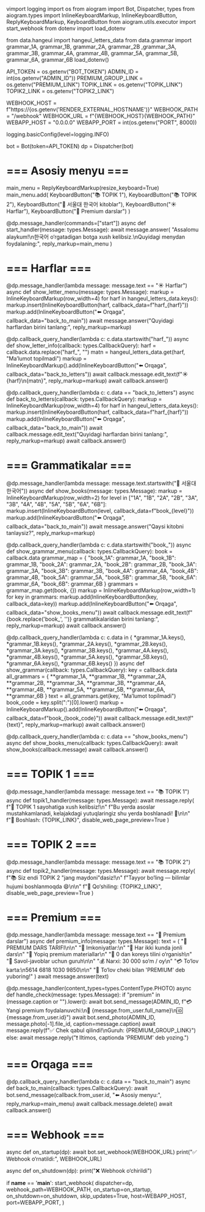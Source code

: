 vimport logging
import os
from aiogram import Bot, Dispatcher, types
from aiogram.types import InlineKeyboardMarkup, InlineKeyboardButton, ReplyKeyboardMarkup, KeyboardButton
from aiogram.utils.executor import start_webhook
from dotenv import load_dotenv

from data.hangeul import hangeul_letters_data
from data.grammar import grammar_1A, grammar_1B, grammar_2A, grammar_2B ,grammar_3A, grammar_3B, grammar_4A, grammar_4B, grammar_5A, grammar_5B, grammar_6A, grammar_6B
load_dotenv()

API_TOKEN = os.getenv("BOT_TOKEN")
ADMIN_ID = int(os.getenv("ADMIN_ID"))
PREMIUM_GROUP_LINK = os.getenv("PREMIUM_LINK")
TOPIK_LINK = os.getenv("TOPIK_LINK")
TOPIK2_LINK = os.getenv("TOPIK2_LINK")

WEBHOOK_HOST = f"https://{os.getenv('RENDER_EXTERNAL_HOSTNAME')}"
WEBHOOK_PATH = "/webhook"
WEBHOOK_URL = f"{WEBHOOK_HOST}{WEBHOOK_PATH}"
WEBAPP_HOST = "0.0.0.0"
WEBAPP_PORT = int(os.getenv("PORT", 8000))

logging.basicConfig(level=logging.INFO)

bot = Bot(token=API_TOKEN)
dp = Dispatcher(bot)

# === Asosiy menyu ===
main_menu = ReplyKeyboardMarkup(resize_keyboard=True)
main_menu.add(
    KeyboardButton("📚 TOPIK 1"),
    KeyboardButton("📚 TOPIK 2"),
    KeyboardButton("📖 서울대 한국어 kitoblar"),
    KeyboardButton("☀️ Harflar"),
    KeyboardButton("💎 Premium darslar")
)

@dp.message_handler(commands=["start"])
async def start_handler(message: types.Message):
    await message.answer(
        "Assalomu alaykum!\n한국어 o‘rgatadigan botga xush kelibsiz.\nQuyidagi menydan foydalaning:",
        reply_markup=main_menu
    )

# === Harflar ===
@dp.message_handler(lambda message: message.text == "☀️ Harflar")
async def show_letter_menu(message: types.Message):
    markup = InlineKeyboardMarkup(row_width=4)
    for harf in hangeul_letters_data.keys():
        markup.insert(InlineKeyboardButton(harf, callback_data=f"harf_{harf}"))
    markup.add(InlineKeyboardButton("⬅️ Orqaga", callback_data="back_to_main"))
    await message.answer("Quyidagi harflardan birini tanlang:", reply_markup=markup)

@dp.callback_query_handler(lambda c: c.data.startswith("harf_"))
async def show_letter_info(callback: types.CallbackQuery):
    harf = callback.data.replace("harf_", "")
    matn = hangeul_letters_data.get(harf, "Ma’lumot topilmadi")
    markup = InlineKeyboardMarkup().add(InlineKeyboardButton("⬅️ Orqaga", callback_data="back_to_letters"))
    await callback.message.edit_text(f"☀️ {harf}\n{matn}", reply_markup=markup)
    await callback.answer()

@dp.callback_query_handler(lambda c: c.data == "back_to_letters")
async def back_to_letters(callback: types.CallbackQuery):
    markup = InlineKeyboardMarkup(row_width=4)
    for harf in hangeul_letters_data.keys():
        markup.insert(InlineKeyboardButton(harf, callback_data=f"harf_{harf}"))
    markup.add(InlineKeyboardButton("⬅️ Orqaga", callback_data="back_to_main"))
    await callback.message.edit_text("Quyidagi harflardan birini tanlang:", reply_markup=markup)
    await callback.answer()

# === Grammatikalar ===
@dp.message_handler(lambda message: message.text.startswith("📖 서울대 한국어"))
async def show_books(message: types.Message):
    markup = InlineKeyboardMarkup(row_width=2)
    for level in ["1A", "1B", "2A", "2B", "3A", "3B", "4A", "4B", "5A", "5B", "6A", "6B"]:
        markup.insert(InlineKeyboardButton(level, callback_data=f"book_{level}"))
    markup.add(InlineKeyboardButton("⬅️ Orqaga", callback_data="back_to_main"))
    await message.answer("Qaysi kitobni tanlaysiz?", reply_markup=markup)

@dp.callback_query_handler(lambda c: c.data.startswith("book_"))
async def show_grammar_menu(callback: types.CallbackQuery):
    book = callback.data
    grammar_map = {
        "book_1A": grammar_1A,
        "book_1B": grammar_1B,
        "book_2A": grammar_2A,
        "book_2B": grammar_2B,
        "book_3A": grammar_3A,
        "book_3B": grammar_3B,
        "book_4A": grammar_4A,
        "book_4B": grammar_4B,
        "book_5A": grammar_5A,
        "book_5B": grammar_5B,
        "book_6A": grammar_6A,
        "book_6B": grammar_6B
    }
    grammars = grammar_map.get(book, {})
    markup = InlineKeyboardMarkup(row_width=1)
    for key in grammars:
        markup.add(InlineKeyboardButton(key, callback_data=key))
    markup.add(InlineKeyboardButton("⬅️ Orqaga", callback_data="show_books_menu"))
    await callback.message.edit_text(f"{book.replace('book_', '')} grammatikalaridan birini tanlang:", reply_markup=markup)
    await callback.answer()

@dp.callback_query_handler(lambda c: c.data in {
    *grammar_1A.keys(), *grammar_1B.keys(), *grammar_2A.keys(), *grammar_2B.keys(),
    *grammar_3A.keys(), *grammar_3B.keys(), *grammar_4A.keys(), *grammar_4B.keys(),
    *grammar_5A.keys(), *grammar_5B.keys(), *grammar_6A.keys(), *grammar_6B.keys()
})
async def show_grammar(callback: types.CallbackQuery):
    key = callback.data
    all_grammars = {
        **grammar_1A, **grammar_1B, **grammar_2A, **grammar_2B,
        **grammar_3A, **grammar_3B, **grammar_4A, **grammar_4B,
        **grammar_5A, **grammar_5B, **grammar_6A, **grammar_6B
    }
    text = all_grammars.get(key, "Ma’lumot topilmadi")
    book_code = key.split(":")[0].lower()
    markup = InlineKeyboardMarkup().add(InlineKeyboardButton("⬅️ Orqaga", callback_data=f"book_{book_code}"))
    await callback.message.edit_text(f"{text}", reply_markup=markup)
    await callback.answer()

@dp.callback_query_handler(lambda c: c.data == "show_books_menu")
async def show_books_menu(callback: types.CallbackQuery):
    await show_books(callback.message)
    await callback.answer()

# === TOPIK 1 ===
@dp.message_handler(lambda message: message.text == "📚 TOPIK 1")
async def topik1_handler(message: types.Message):
    await message.reply(
        f"📘 TOPIK 1 sayohatiga xush kelibsiz!\n"
        f"Bu yerda asoslar mustahkamlanadi, kelajakdagi yutuqlaringiz shu yerda boshlanadi! 💪\n\n"
        f"🚀 Boshlash: {TOPIK_LINK}",
        disable_web_page_preview=True
    )

# === TOPIK 2 ===
@dp.message_handler(lambda message: message.text == "📚 TOPIK 2")
async def topik2_handler(message: types.Message):
    await message.reply(
        f"📚 Siz endi TOPIK 2 \"jang maydoni\"dasiz!\n"
        f"Tayyor bo‘ling — bilimlar hujumi boshlanmoqda 😄\n\n"
        f"🚀 Qo‘shiling: {TOPIK2_LINK}",
        disable_web_page_preview=True
    )

# === Premium ===
@dp.message_handler(lambda message: message.text == "💎 Premium darslar")
async def premium_info(message: types.Message):
    text = (
        "💎 PREMIUM DARS TARIFI\n\n"
        "📌 Imkoniyatlar:\n"
        "🔹 Har ikki kunda jonli dars\n"
        "🔹 Yopiq premium materiallar\n"
        "🔹 0 dan koreys tilini o‘rganish\n"
        "🔹 Savol-javoblar uchun guruh\n\n"
        "💰 Narxi: 30 000 so‘m / oy\n"
        "💳 To‘lov karta:\n5614 6818 1030 9850\n\n"
        "📅 To‘lov cheki bilan 'PREMIUM' deb yuboring!"
    )
    await message.answer(text)

@dp.message_handler(content_types=types.ContentType.PHOTO)
async def handle_check(message: types.Message):
    if "premium" in (message.caption or "").lower():
        await bot.send_message(ADMIN_ID, f"💳 Yangi premium foydalanuvchi:\n👤 {message.from_user.full_name}\n🆔 {message.from_user.id}")
        await bot.send_photo(ADMIN_ID, message.photo[-1].file_id, caption=message.caption)
        await message.reply(f"✅ Chek qabul qilindi!\nGuruh: {PREMIUM_GROUP_LINK}")
    else:
        await message.reply("❗ Iltimos, captionda 'PREMIUM' deb yozing.")

# === Orqaga ===
@dp.callback_query_handler(lambda c: c.data == "back_to_main")
async def back_to_main(callback: types.CallbackQuery):
    await bot.send_message(callback.from_user.id, "⬅️ Asosiy menyu:", reply_markup=main_menu)
    await callback.message.delete()
    await callback.answer()

# === Webhook ===
async def on_startup(dp):
    await bot.set_webhook(WEBHOOK_URL)
    print("✅ Webhook o‘rnatildi:", WEBHOOK_URL)

async def on_shutdown(dp):
    print("❌ Webhook o‘chirildi")

if __name__ == '__main__':
    start_webhook(
        dispatcher=dp,
        webhook_path=WEBHOOK_PATH,
        on_startup=on_startup,
        on_shutdown=on_shutdown,
        skip_updates=True,
        host=WEBAPP_HOST,
        port=WEBAPP_PORT,
    )
